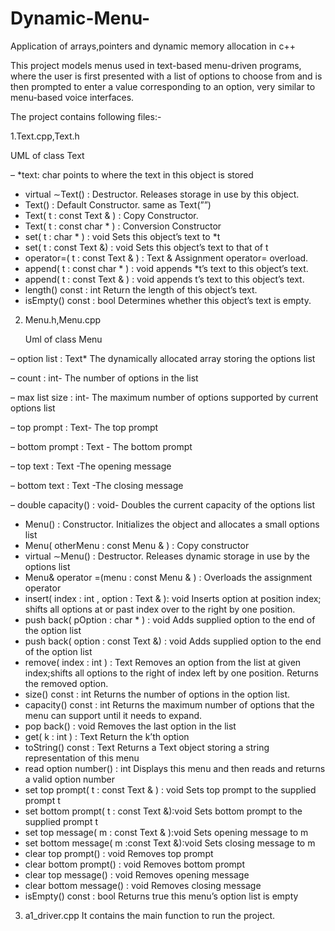# Dynamic-Menu-
Application of arrays,pointers and dynamic memory allocation in c++ 

This project  models menus used in text-based menu-driven programs, where the user is first presented with a list of options to choose from and is then prompted to enter a value corresponding to an option, very similar to menu-based voice interfaces.

The project contains following files:-

1.Text.cpp,Text.h

   UML of class Text
  
– *text: char points to where the text in this object is stored
+ virtual ∼Text() : Destructor. Releases storage in use by this object.
+ Text() : Default Constructor. same as Text(””)
+ Text( t : const Text & ) : Copy Constructor.
+ Text( t : const char * ) : Conversion Constructor
+ set( t : char * ) : void Sets this object’s text to *t
+ set( t : const Text &) : void Sets this object’s text to that of t
+ operator=( t : const Text & ) : Text & Assignment operator= overload.
+ append( t : const char * ) : void appends *t’s text to this object’s text.
+ append( t : const Text & ) : void appends t’s text to this object’s text.
+ length() const : int Return the length of this object’s text.
+ isEmpty() const : bool Determines whether this object’s text is empty.


2. Menu.h,Menu.cpp

   Uml of class Menu

– option list : Text* The dynamically allocated array storing the options list

– count : int- The number of options in the list

– max list size : int- The maximum number of options supported by current options list

– top prompt : Text- The top prompt

– bottom prompt : Text - The bottom prompt

– top text : Text -The opening message

– bottom text : Text -The closing message

– double capacity() : void- Doubles the current capacity of the options list

+ Menu() : Constructor. Initializes the object and allocates a small options list 
+ Menu( otherMenu : const Menu & ) : Copy constructor
+ virtual ∼Menu() : Destructor. Releases dynamic storage in use by the options list
+ Menu& operator =(menu : const Menu & ) : Overloads the assignment operator
+ insert( index : int , option : Text & ): void Inserts option at position index; shifts all options at or past index over to the right    by one position.
+ push back( pOption : char * ) : void Adds supplied option to the end of the option list
+ push back( option : const Text &) : void Adds supplied option to the end of the option list
+ remove( index : int ) : Text Removes an option from the list at given index;shifts all options to the right of index left by one
    position. Returns the removed option.
+ size() const : int Returns the number of options in the option list.
+ capacity() const : int Returns the maximum number of options that the menu can support until it needs to expand.
+ pop back() : void Removes the last option in the list
+ get( k : int ) : Text Return the k’th option
+ toString() const : Text Returns a Text object storing a string representation of this menu
+ read option number() : int Displays this menu and then reads and returns a valid option number
+ set top prompt( t : const Text & ) : void Sets top prompt to the supplied prompt t
+ set bottom prompt( t : const Text &):void Sets bottom prompt to the supplied prompt t
+ set top message( m : const Text & ):void Sets opening message to m
+ set bottom message( m :const Text &):void Sets closing message to m
+ clear top prompt() : void Removes top prompt
+ clear bottom prompt() : void Removes bottom prompt
+ clear top message() : void Removes opening message
+ clear bottom message() : void Removes closing message
+ isEmpty() const : bool Returns true this menu’s option list is empty

3. a1_driver.cpp
 It contains the main function to run the project.
